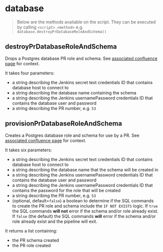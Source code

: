 # database

> Below are the methods available on the script. They can be executed by
  calling `<script>.<method>` e.g. `database.destroyPrDatabaseRoleAndSchema()`

## destroyPrDatabaseRoleAndSchema

Drops a Postgres database PR role and schema. See
[associated confluence page](https://eaflood.atlassian.net/wiki/spaces/FPS/pages/1596653973/Creating+PR+database+namespaces+in+postgres)
for context.

It takes four parameters:
- a string describing the Jenkins secret text credentials ID that contains
  database host to connect to
- a string describing the database name containing the schema
- a string describing the Jenkins usernamePassword credentials ID that contains
  the database user and password
- a string describing the PR number, e.g. `53`

## provisionPrDatabaseRoleAndSchema

Creates a Postgres database role and schema for use by a PR. See
[associated confluence page](https://eaflood.atlassian.net/wiki/spaces/FPS/pages/1596653973/Creating+PR+database+namespaces+in+postgres)
for context.

It takes six parameters:
- a string describing the Jenkins secret text credentials ID that contains
  database host to connect to
- a string describing the database name that the schema will be created in
- a string describing the Jenkins usernamePassword credentials ID that contains
  the database user and password
- a string describing the Jenkins usernamePassword credentials ID that contains
  the password for the role that will be created
- a string describing the PR number, e.g. `53`
- (optional, default=`false`) a boolean to determine if the SQL commands to
  create the PR role and schema include the `IF NOT EXISTS` logic. If `true`
  the SQL commands **will not** error if the schema and/or role already exist.
  If `false` (the default) the SQL commands **will** error if the schema and/or
  role already exist and the pipeline will exit.

It returns a list containing:
- the PR schema created
- the PR role created
